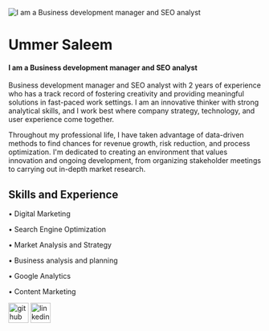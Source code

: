![I am a Business development manager and SEO analyst](https://media.licdn.com/dms/image/D5616AQGTfZceSVfe_g/profile-displaybackgroundimage-shrink_350_1400/0/1708538408843?e=1715212800&v=beta&t=XK8DMdXYjSQMd5jA5fKrLS1fQJv9q2DhCNVCquO2VqY)

# Ummer Saleem
#### I am a Business development manager and SEO analyst

Business development manager and SEO analyst with 2 years of experience who has a track record of fostering creativity and providing meaningful solutions in fast-paced work settings. I am an innovative thinker with strong analytical skills, and I work best where company strategy, technology, and user experience come together.

Throughout my professional life, I have taken advantage of data-driven methods to find chances for revenue growth, risk reduction, and process optimization. I'm dedicated to creating an environment that values innovation and ongoing development, from organizing stakeholder meetings to carrying out in-depth market research.

## Skills and Experience
• Digital Marketing

• Search Engine Optimization

• Market Analysis and Strategy

• Business analysis and planning

• Google Analytics

• Content Marketing


[<img src='https://cdn.jsdelivr.net/npm/simple-icons@3.0.1/icons/github.svg' alt='github' height='40'>](https://github.com/ummersaleem )  [<img src='https://cdn.jsdelivr.net/npm/simple-icons@3.0.1/icons/linkedin.svg' alt='linkedin' height='40'>](https://www.linkedin.com/in/ummer-saleem/)  
